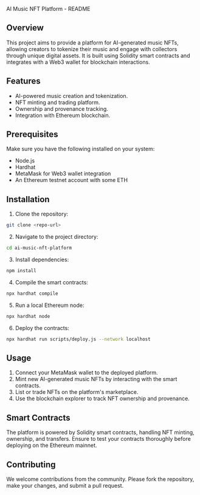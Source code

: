 AI Music NFT Platform - README
## Overview
This project aims to provide a platform for AI-generated music NFTs, allowing creators to tokenize their music and engage with collectors through unique digital assets. It is built using Solidity smart contracts and integrates with a Web3 wallet for blockchain interactions.
## Features
- AI-powered music creation and tokenization.
- NFT minting and trading platform.
- Ownership and provenance tracking.
- Integration with Ethereum blockchain.
## Prerequisites
Make sure you have the following installed on your system:
- Node.js
- Hardhat
- MetaMask for Web3 wallet integration
- An Ethereum testnet account with some ETH
## Installation
1. Clone the repository:
```bash
git clone <repo-url>
```
2. Navigate to the project directory:
```bash
cd ai-music-nft-platform
```
3. Install dependencies:
```bash
npm install
```
4. Compile the smart contracts:
```bash
npx hardhat compile
```
5. Run a local Ethereum node:
```bash
npx hardhat node
```
6. Deploy the contracts:
```bash
npx hardhat run scripts/deploy.js --network localhost
```
## Usage
1. Connect your MetaMask wallet to the deployed platform.
2. Mint new AI-generated music NFTs by interacting with the smart contracts.
3. List or trade NFTs on the platform's marketplace.
4. Use the blockchain explorer to track NFT ownership and provenance.
## Smart Contracts
The platform is powered by Solidity smart contracts, handling NFT minting, ownership, and transfers. Ensure to test your contracts thoroughly before deploying on the Ethereum mainnet.
## Contributing
We welcome contributions from the community. Please fork the repository, make your changes, and submit a pull request.
